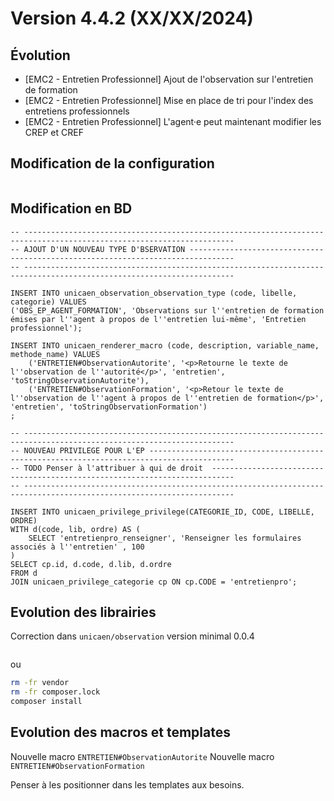 Version 4.4.2 (XX/XX/2024)
====

Évolution
---
- [EMC2 - Entretien Professionnel] Ajout de l'observation sur l'entretien de formation
- [EMC2 - Entretien Professionnel] Mise en place de tri pour l'index des entretiens professionnels
- [EMC2 - Entretien Professionnel] L'agent·e peut maintenant modifier les CREP et CREF

Modification de la configuration
---

```bash
```

Modification en BD
---

```postgresql
-- ---------------------------------------------------------------------------------------------------------------------
-- AJOUT D'UN NOUVEAU TYPE D'BSERVATION --------------------------------------------------------------------------------
-- ---------------------------------------------------------------------------------------------------------------------

INSERT INTO unicaen_observation_observation_type (code, libelle, categorie) VALUES 
('OBS_EP_AGENT_FORMATION', 'Observations sur l''entretien de formation émises par l''agent à propos de l''entretien lui-même', 'Entretien professionnel');

INSERT INTO unicaen_renderer_macro (code, description, variable_name, methode_name) VALUES 
    ('ENTRETIEN#ObservationAutorite', '<p>Retourne le texte de l''observation de l''autorité</p>', 'entretien', 'toStringObservationAutorite'),
    ('ENTRETIEN#ObservationFormation', '<p>Retour le texte de l''observation de l''agent à propos de l''entretien de formation</p>', 'entretien', 'toStringObservationFormation')
;

-- ---------------------------------------------------------------------------------------------------------------------
-- NOUVEAU PRIVILEGE POUR L'EP -----------------------------------------------------------------------------------------
-- TODO Penser à l'attribuer à qui de droit  ---------------------------------------------------------------------------    
-- ---------------------------------------------------------------------------------------------------------------------

INSERT INTO unicaen_privilege_privilege(CATEGORIE_ID, CODE, LIBELLE, ORDRE)
WITH d(code, lib, ordre) AS (
    SELECT 'entretienpro_renseigner', 'Renseigner les formulaires associés à l''entretien' , 100
)
SELECT cp.id, d.code, d.lib, d.ordre
FROM d
JOIN unicaen_privilege_categorie cp ON cp.CODE = 'entretienpro';
```

Evolution des librairies
---

Correction dans `unicaen/observation` version minimal 0.0.4

```bash
```

ou

```bash
rm -fr vendor
rm -fr composer.lock
composer install
```

Evolution des macros et templates
---
Nouvelle macro `ENTRETIEN#ObservationAutorite` 
Nouvelle macro `ENTRETIEN#ObservationFormation`

Penser à les positionner dans les templates aux besoins. 